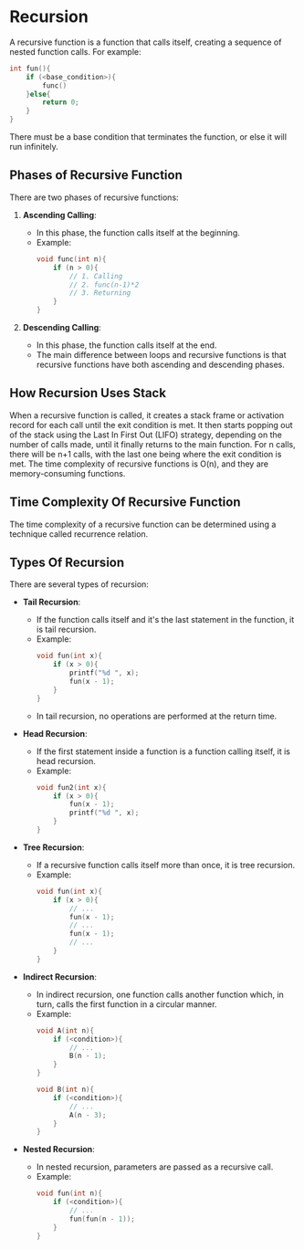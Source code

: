 # Recursion

A recursive function is a function that calls itself, creating a sequence of nested function calls. For example:

```c
int fun(){
    if (<base_condition>){
        func()
    }else{
        return 0;
    }
}
```

There must be a base condition that terminates the function, or else it will run infinitely.

## Phases of Recursive Function

There are two phases of recursive functions:

1. **Ascending Calling**:
   - In this phase, the function calls itself at the beginning.
   - Example:
     ```c
     void func(int n){
         if (n > 0){
             // 1. Calling
             // 2. func(n-1)*2
             // 3. Returning
         }
     }
     ```

2. **Descending Calling**:
   - In this phase, the function calls itself at the end.
   - The main difference between loops and recursive functions is that recursive functions have both ascending and descending phases.

## How Recursion Uses Stack

When a recursive function is called, it creates a stack frame or activation record for each call until the exit condition is met. It then starts popping out of the stack using the Last In First Out (LIFO) strategy, depending on the number of calls made, until it finally returns to the main function. For n calls, there will be n+1 calls, with the last one being where the exit condition is met. The time complexity of recursive functions is O(n), and they are memory-consuming functions.

## Time Complexity Of Recursive Function

The time complexity of a recursive function can be determined using a technique called recurrence relation.

## Types Of Recursion

There are several types of recursion:

- **Tail Recursion**:
  - If the function calls itself and it's the last statement in the function, it is tail recursion.
  - Example:
    ```c
    void fun(int x){
        if (x > 0){
            printf("%d ", x);
            fun(x - 1);
        }
    }
    ```
  - In tail recursion, no operations are performed at the return time.

- **Head Recursion**:
  - If the first statement inside a function is a function calling itself, it is head recursion.
  - Example:
    ```c
    void fun2(int x){
        if (x > 0){
            fun(x - 1);
            printf("%d ", x);
        }
    }
    ```

- **Tree Recursion**:
  - If a recursive function calls itself more than once, it is tree recursion.
  - Example:
    ```c
    void fun(int x){
        if (x > 0){
            // ...
            fun(x - 1);
            // ...
            fun(x - 1);
            // ...
        }
    }
    ```

- **Indirect Recursion**:
  - In indirect recursion, one function calls another function which, in turn, calls the first function in a circular manner.
  - Example:
    ```c
    void A(int n){
        if (<condition>){
            // ...
            B(n - 1);
        }
    }
    
    void B(int n){
        if (<condition>){
            // ...
            A(n - 3);
        }
    }
    ```

- **Nested Recursion**:
  - In nested recursion, parameters are passed as a recursive call.
  - Example:
    ```c
    void fun(int n){
        if (<condition>){
            // ...
            fun(fun(n - 1));
        }
    }
    ```
